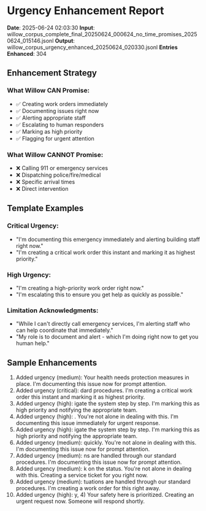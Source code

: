 # Urgency Enhancement Report

**Date**: 2025-06-24 02:03:30
**Input**: willow_corpus_complete_final_20250624_000624_no_time_promises_20250624_015146.jsonl
**Output**: willow_corpus_urgency_enhanced_20250624_020330.jsonl
**Entries Enhanced**: 304

## Enhancement Strategy

### What Willow CAN Promise:
- ✅ Creating work orders immediately
- ✅ Documenting issues right now
- ✅ Alerting appropriate staff
- ✅ Escalating to human responders
- ✅ Marking as high priority
- ✅ Flagging for urgent attention

### What Willow CANNOT Promise:
- ❌ Calling 911 or emergency services
- ❌ Dispatching police/fire/medical
- ❌ Specific arrival times
- ❌ Direct intervention

## Template Examples

### Critical Urgency:
- "I'm documenting this emergency immediately and alerting building staff right now."
- "I'm creating a critical work order this instant and marking it as highest priority."

### High Urgency:
- "I'm creating a high-priority work order right now."
- "I'm escalating this to ensure you get help as quickly as possible."

### Limitation Acknowledgments:
- "While I can't directly call emergency services, I'm alerting staff who can help coordinate that immediately."
- "My role is to document and alert - which I'm doing right now to get you human help."

## Sample Enhancements

1. Added urgency (medium): Your health needs protection measures in place. I'm documenting this issue now for prompt attention.
2. Added urgency (critical): dard procedures. I'm creating a critical work order this instant and marking it as highest priority.
3. Added urgency (high): igate the system step by step. I'm marking this as high priority and notifying the appropriate team.
4. Added urgency (high): . You're not alone in dealing with this. I'm documenting this issue immediately for urgent response.
5. Added urgency (high): igate the system step by step. I'm marking this as high priority and notifying the appropriate team.
6. Added urgency (medium): quickly. You're not alone in dealing with this. I'm documenting this issue now for prompt attention.
7. Added urgency (medium): ns are handled through our standard procedures. I'm documenting this issue now for prompt attention.
8. Added urgency (medium): k on the status. You're not alone in dealing with this. Creating a service ticket for you right now.
9. Added urgency (medium): tuations are handled through our standard procedures. I'm creating a work order for this right away.
10. Added urgency (high): y, 4) Your safety here is prioritized. Creating an urgent request now. Someone will respond shortly.
